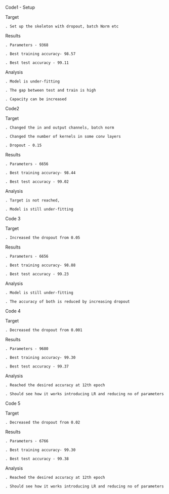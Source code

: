 Code1 - Setup


Target

	. Set up the skeleton with dropout, batch Norm etc

Results

	. Parameters - 9368

	. Best training accuracy- 98.57

	. Best test accuracy - 99.11

Analysis

	. Model is under-fitting

	. The gap between test and train is high

	. Capacity can be increased

Code2

Target

	. Changed the in and output channels, batch norm 

	. Changed the number of kernels in some conv layers

	. Dropout - 0.15

Results

	. Parameters - 6656

	. Best training accuracy- 98.44

	. Best test accuracy - 99.02

Analysis

	. Target is not reached, 

	. Model is still under-fitting


Code 3

Target

	. Increased the dropout from 0.05

Results

	. Parameters - 6656

	. Best training accuracy- 98.88

	. Best test accuracy - 99.23

Analysis

	. Model is still under-fitting

	. The accuracy of both is reduced by increasing dropout


Code 4

Target

	. Decreased the dropout from 0.001

Results

	. Parameters - 9680

	. Best training accuracy- 99.30

	. Best test accuracy - 99.37

Analysis

	. Reached the desired accuracy at 12th epoch

	. Should see how it works introducing LR and reducing no of parameters


Code 5

Target

	. Decreased the dropout from 0.02

Results

	. Parameters - 6766

	. Best training accuracy- 99.30

	. Best test accuracy - 99.38

Analysis

	. Reached the desired accuracy at 12th epoch

	. Should see how it works introducing LR and reducing no of parameters
